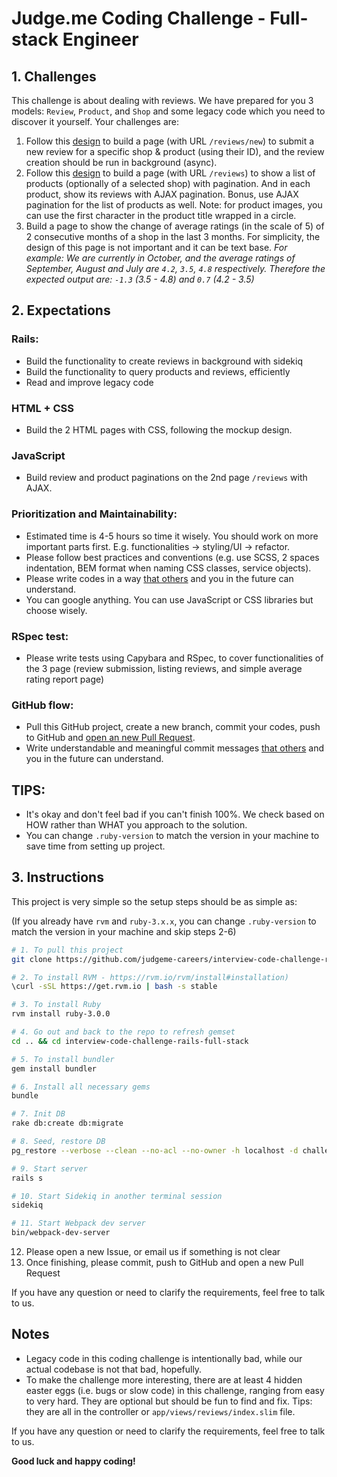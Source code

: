 # Judge.me Coding Challenge - Full-stack Engineer

## 1. Challenges
This challenge is about dealing with reviews. We have prepared for you 3 models: `Review`, `Product`, and `Shop` and some legacy code which you need to discover it yourself. Your challenges are:

1. Follow this [design](https://www.figma.com/file/d9raNQDcOgKWvhUKNsbIi6/RoR-assignments?node-id=0%3A1) to build a page (with URL `/reviews/new`) to submit a new review for a specific shop & product (using their ID), and the review creation should be run in background (async).
2. Follow this [design](https://www.figma.com/file/d9raNQDcOgKWvhUKNsbIi6/RoR-assignments?node-id=0%3A1) to build a page (with URL `/reviews`) to show a list of products (optionally of a selected shop) with pagination. And in each product, show its reviews with AJAX pagination. Bonus, use AJAX pagination for the list of products as well. Note: for product images, you can use the first character in the product title wrapped in a circle.
3. Build a page to show the change of average ratings (in the scale of 5) of 2 consecutive months of a shop in the last 3 months. For simplicity, the design of this page is not important and it can be text base.
*For example:
We are currently in October, and the average ratings of September, August and July are `4.2`, `3.5`, `4.8` respectively.
Therefore the expected output are: `-1.3` (3.5 - 4.8) and `0.7` (4.2 - 3.5)*

## 2. Expectations

### Rails:
- Build the functionality to create reviews in background with sidekiq
- Build the functionality to query products and reviews, efficiently
- Read and improve legacy code

### HTML + CSS
- Build the 2 HTML pages with CSS, following the mockup design.

### JavaScript
- Build review and product paginations on the 2nd page `/reviews` with AJAX.

### Prioritization and Maintainability:
- Estimated time is 4-5 hours so time it wisely. You should work on more important parts first. E.g. functionalities -> styling/UI -> refactor.
- Please follow best practices and conventions (e.g. use SCSS, 2 spaces indentation, BEM format when naming CSS classes, service objects).
- Please write codes in a way [that others](https://github.com/judgeme-careers/interview-code-challenge/blob/master/app/assets/images/always-code-as-if-the-person-who-will-maintain-your-code-is-a-maniac-serial-killer-knows-where-you-live.jpg?raw=true) and you in the future can understand.
- You can google anything. You can use JavaScript or CSS libraries but choose wisely.

### RSpec test:
- Please write tests using Capybara and RSpec, to cover functionalities of the 3 page (review submission, listing reviews, and simple average rating report page)

### GitHub flow:
- Pull this GitHub project, create a new branch, commit your codes, push to GitHub and [open an new Pull Request](https://github.com/judgeme-careers/interview-code-challenge-rails-full-stack/compare/master...develop).
- Write understandable and meaningful commit messages [that others](/app/assets/images/always-code-as-if-the-person-who-will-maintain-your-code-is-a-maniac-serial-killer-knows-where-you-live.jpg?raw=true) and you in the future can understand.

## TIPS:
+ It's okay and don't feel bad if you can't finish 100%. We check based on HOW rather than WHAT you approach to the solution.
+ You can change `.ruby-version` to match the version in your machine to save time from setting up project.

## 3. Instructions
This project is very simple so the setup steps should be as simple as:

(If you already have `rvm` and `ruby-3.x.x`, you can change `.ruby-version` to match the version in your machine and skip steps 2-6)

```bash
# 1. To pull this project
git clone https://github.com/judgeme-careers/interview-code-challenge-rails-full-stack.git && cd interview-code-challenge-rails-full-stack

# 2. To install RVM - https://rvm.io/rvm/install#installation)
\curl -sSL https://get.rvm.io | bash -s stable

# 3. To install Ruby
rvm install ruby-3.0.0

# 4. Go out and back to the repo to refresh gemset
cd .. && cd interview-code-challenge-rails-full-stack

# 5. To install bundler
gem install bundler

# 6. Install all necessary gems
bundle

# 7. Init DB
rake db:create db:migrate

# 8. Seed, restore DB
pg_restore --verbose --clean --no-acl --no-owner -h localhost -d challenge_development db/challenge_development.dump # Or you can run `rake db:seed`

# 9. Start server
rails s

# 10. Start Sidekiq in another terminal session
sidekiq

# 11. Start Webpack dev server
bin/webpack-dev-server
```
12. Please open a new Issue, or email us if something is not clear
13. Once finishing, please commit, push to GitHub and open a new Pull Request

If you have any question or need to clarify the requirements, feel free to talk to us.

## Notes
- Legacy code in this coding challenge is intentionally bad, while our actual codebase is not that bad, hopefully.
- To make the challenge more interesting, there are at least 4 hidden easter eggs (i.e. bugs or slow code) in this challenge, ranging from easy to very hard. They are optional but should be fun to find and fix. Tips: they are all in the controller or `app/views/reviews/index.slim` file.

If you have any question or need to clarify the requirements, feel free to talk to us.

**Good luck and happy coding!**
